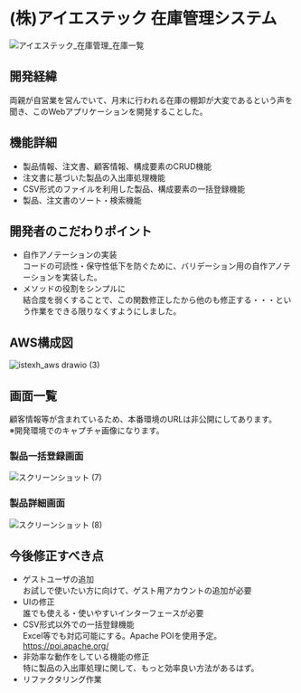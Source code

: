 # (株)アイエステック 在庫管理システム
![アイエステック_在庫管理_在庫一覧](https://user-images.githubusercontent.com/81798148/223775599-b540a971-75b8-4775-a133-514f9384c0bd.png)


## 開発経緯
両親が自営業を営んでいて、月末に行われる在庫の棚卸が大変であるという声を聞き、このWebアプリケーションを開発することした。

## 機能詳細
- 製品情報、注文書、顧客情報、構成要素のCRUD機能
- 注文書に基づいた製品の入出庫処理機能
- CSV形式のファイルを利用した製品、構成要素の一括登録機能
- 製品、注文書のソート・検索機能

## 開発者のこだわりポイント
- 自作アノテーションの実装  
コードの可読性・保守性低下を防ぐために、バリデーション用の自作アノテーションを実装した。
- メソッドの役割をシンプルに  
結合度を弱くすることで、この関数修正したから他のも修正する・・・という作業をできる限りなくすようにしました。

## AWS構成図
![istexh_aws drawio (3)](https://user-images.githubusercontent.com/81798148/225564657-c77a09d0-ef36-47f1-b238-a704efd92dd6.png)   

## 画面一覧   
顧客情報等が含まれているため、本番環境のURLは非公開にしてあります。  
※開発環境でのキャプチャ画像になります。
### 製品一括登録画面   
![スクリーンショット (7)](https://user-images.githubusercontent.com/81798148/225572696-dfa66e21-5971-425b-b8ce-60df3caf3c1f.png)   

### 製品詳細画面   
![スクリーンショット (8)](https://user-images.githubusercontent.com/81798148/225572806-00907be1-63dd-4f09-a559-8520968b572b.png)   

## 今後修正すべき点
- ゲストユーザの追加  
お試しで使いたい方に向けて、ゲスト用アカウントの追加が必要
- UIの修正  
誰でも使える・使いやすいインターフェースが必要
- CSV形式以外での一括登録機能  
Excel等でも対応可能にする。Apache POIを使用予定。  
https://poi.apache.org/ 
- 非効率な動作をしている機能の修正  
特に製品の入出庫処理に関して、もっと効率良い方法があるはず。
- リファクタリング作業  
